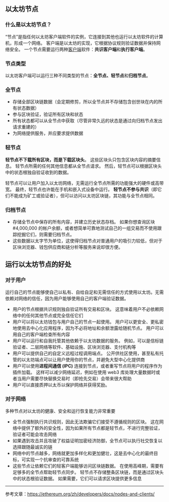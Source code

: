 ## 以太坊节点

### 什么是以太坊节点？

“节点”是指任何以太坊客户端软件的实例，它连接到其他也运行以太坊软件的计算机，形成一个网络。 客户端是以太坊的实现，它根据协议规则验证数据并保持网络安全。 一个节点需要运行两种[客户端](https://learnblockchain.cn/tags/以太坊客户端)软件：**共识客户端**和**执行客户端**。



### 节点类型

以太坊客户端可以运行三种不同类型的节点：**全节点、轻节点**和**归档节点**。

### 全节点

- 存储全部区块链数据（会定期修剪，所以全节点并不存储包含创世块在内的所有状态数据）
- 参与区块验证，验证所有区块和状态
- 所有状态都可以从全节点中获取（尽管非常久远的状态是通过向归档节点发出请求重建的）
- 为网络提供服务，并应要求提供数据

### 轻节点

**轻节点不下载所有区块，而是下载区块头**。 这些区块头只包含区块内容的摘要信息。 轻节点所需的任何其他信息都从全节点请求。 然后，轻节点可以根据区块头中的状态根独自验证收到的数据。 

轻节点可以让用户加入以太坊网络，无需运行全节点所需的功能强大的硬件或高带宽。 最终，轻节点也许能在手机和嵌入式设备中运行。 **轻节点不参与共识**（即它们不能成为矿工或验证者），但可以访问以太坊区块链，其功能与全节点相同。

### 归档节点

- 存储全节点中保存的所有内容，并建立历史状态存档。 如果你想查询区块 #4,000,000 的帐户余额，或者想简单可靠地测试自己的一组交易而不使用跟踪挖掘它们，则需要归档节点。
- 这些数据以太字节为单位，这使得归档节点对普通用户的吸引力较低，但对于区块浏览器、钱包供应商和链分析等服务来说却很方便。

## 运行以太坊节点的好处

### 对于用户

运行自己的节点能够使自己以私有、自给自足和无需信任的方式使用以太坊。无需依赖对网络的信任，因为用户能够使用自己的客户端验证数据。

- 用户的节点根据共识规则独自验证所有交易和区块。 这意味着用户不必依赖网络中的任何其他节点或完全信任它们
- 用户可以将以太坊钱包与用户自己的节点一起使用。 用户可以更安全、更私密地使用去中心化应用程序，因为不必将地址和余额泄露给随机节点。 用户可以用自己的客户端检查所有内容
- 用户可以运行和自我托管其他依赖于以太坊数据的服务。 例如，可以是信标链验证者、二层网络等软件、基础设施、区块浏览器、支付机构等
- 用户可以提供自己的自定义远程过程调用端点。 公开供社区使用，甚至私有托管的以太坊端点可以让用户使用你的节点，并避免大型中心化提供商
- 用户可以使用**进程间通信 (IPC)** 连接到节点，或者重写节点将用户的程序作为插件加载。 这样可以减少网络延迟，例如在使用 web3 库处理大量数据时或者当用户需要尽快替换交易时（即抢先交易）会带来很大帮助
- 用户可以直接质押以太币以保护网络并获得奖励。

### 对于网络

多种节点对以太坊的健康、安全和运行恢复能力非常重要

- 全节点强制执行共识规则，因此无法欺骗它们接受不遵循规则的区块。 这在网络中提供了额外的安全性，因为如果所有节点都是轻节点，不进行完整验证，验证者可能会攻击网络
- 如果遇到攻击并且攻破了权益证明加密经济防御，全节点可以执行社交恢复以选择跟随最诚实的链
- 网络中的节点越多，网络就更加多样化和更加健壮，这是去中心化的最终目标，可实现一个抗审查的可靠系统
- 这些节点让依赖它们的轻客户端能够访问区块链数据。 在使用高峰期，需要有足够多的全节点帮助轻节点同步。 轻节点不存储整条区块链，而是通过区块头中的状态根验证数据。 如果需要，它们可以请求区块提供更多信息

***

参考文章：https://ethereum.org/zh/developers/docs/nodes-and-clients/
